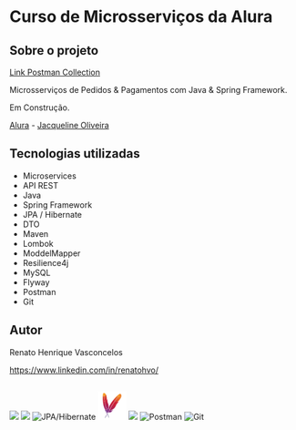 # Curso de Microsserviços da Alura

## Sobre o projeto
[Link Postman Collection](https://elements.getpostman.com/redirect?entityId=21956516-d3fab6b8-6fa9-483c-82c0-410d10f22563&entityType=collection "Link Postman Collection")

Microsserviços de Pedidos & Pagamentos com Java & Spring Framework.

Em Construção.

[Alura](https://www.alura.com.br/curso-online-microsservicos-implementando-java-spring "https://www.alura.com.br/curso-online-microsservicos-implementando-java-spring") - [Jacqueline Oliveira](https://github.com/jacqueline-oliveira "@jacqueline-oliveira")

## Tecnologias utilizadas

- Microservices
- API REST
- Java
- Spring Framework
- JPA / Hibernate
- DTO
- Maven
- Lombok
- ModdelMapper
- Resilience4j
- MySQL
- Flyway
- Postman
- Git

## Autor

Renato Henrique Vasconcelos

https://www.linkedin.com/in/renatohvo/

## 

<div display: inline-block>
    <img src="https://cdn.jsdelivr.net/gh/devicons/devicon/icons/java/java-original.svg" width="50" heigth="50" />
    <img src="https://cdn.jsdelivr.net/gh/devicons/devicon/icons/spring/spring-original.svg" width="50" heigth="50" />
    <img src="https://www.vectorlogo.zone/logos/hibernate/hibernate-icon.svg" alt="JPA/Hibernate" width="50" heigth="50" />
    <img src="https://raw.githubusercontent.com/vscode-icons/vscode-icons/63a4a33b35b50d243716d03b95a955e49db97662/icons/file_type_maven.svg" alt="Maven" width="50" heigth="50" />
    <img src="https://cdn.jsdelivr.net/gh/devicons/devicon/icons/mysql/mysql-original.svg" width="50" heigth="50" />
    <img src="https://www.vectorlogo.zone/logos/getpostman/getpostman-icon.svg" alt="Postman" width="50" height="50"/>
    <img src="https://cdn.jsdelivr.net/gh/devicons/devicon/icons/git/git-plain.svg" alt="Git" width="50" heigth="50" />
</div>
